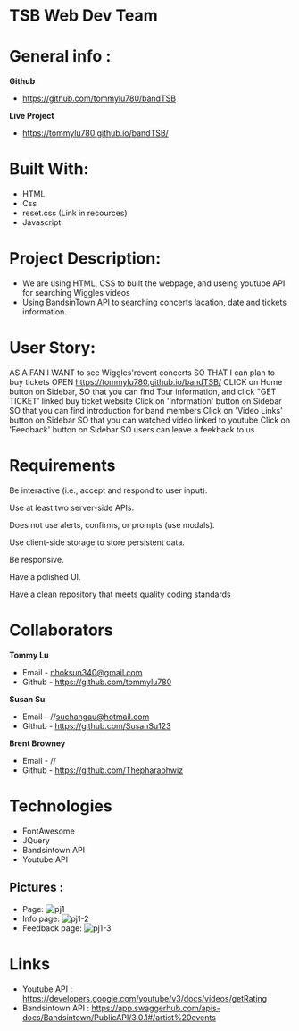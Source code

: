 # TSB Web Dev Team

# General info :

**Github**
* https://github.com/tommylu780/bandTSB

**Live Project**
* https://tommylu780.github.io/bandTSB/

# Built With:

* HTML
* Css
* reset.css (Link in recources)
* Javascript

# Project Description:

* We are using HTML, CSS to built the webpage, and useing youtube API for searching Wiggles videos 
* Using BandsinTown API to searching concerts lacation, date and tickets information.

# User Story:
AS A FAN
I WANT to see Wiggles'revent concerts 
SO THAT I can plan to buy tickets
OPEN https://tommylu780.github.io/bandTSB/
CLICK on Home button on Sidebar, 
SO that you can find Tour information, and click "GET TICKET' linked buy ticket website
Click on 'Information' button on Sidebar
SO that you can find introduction for band members
Click on 'Video Links' button on Sidebar
SO that you can watched video linked to youtube
Click on 'Feedback' button on Sidebar
SO users can leave a feekback to us

# Requirements

Be interactive (i.e., accept and respond to user input).

Use at least two server-side APIs.

Does not use alerts, confirms, or prompts (use modals).

Use client-side storage to store persistent data.

Be responsive.

Have a polished UI.

Have a clean repository that meets quality coding standards 

# Collaborators

**Tommy Lu**
- Email - nhoksun340@gmail.com
- Github - https://github.com/tommylu780

**Susan Su**
- Email - //suchangau@hotmail.com
- Github - https://github.com/SusanSu123

**Brent Browney**
- Email - // 
- Github - https://github.com/Thepharaohwiz


# Technologies
- FontAwesome
- JQuery
- Bandsintown API
- Youtube API

## Pictures :
- Page:
![pj1](https://user-images.githubusercontent.com/53459495/114510180-b5341f80-9c79-11eb-9840-3978c92688e9.PNG)
- Info page:
![pj1-2](https://user-images.githubusercontent.com/53459495/114510221-c1b87800-9c79-11eb-8b69-f88fc8269f13.PNG)
- Feedback page:
![pj1-3](https://user-images.githubusercontent.com/53459495/114510249-caa94980-9c79-11eb-8e4c-e3a61f8b3549.PNG)


# Links
- Youtube API : https://developers.google.com/youtube/v3/docs/videos/getRating
- Bandsintown API : https://app.swaggerhub.com/apis-docs/Bandsintown/PublicAPI/3.0.1#/artist%20events 
